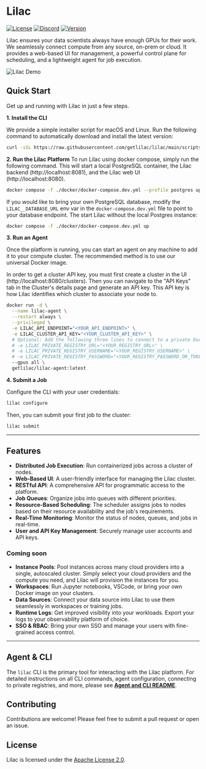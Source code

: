 # Lilac

[![License](https://img.shields.io/badge/License-Apache%202.0-blue.svg)](https://www.apache.org/licenses/LICENSE-2.0)
[![Discord](https://img.shields.io/badge/Discord-7289DA?logo=discord&logoColor=white)](https://discord.com/invite/getlilac)
[![Version](https://img.shields.io/github/v/release/getlilac/lilac)](https://github.com/getlilac/lilac/releases)

Lilac ensures your data scientists always have enough GPUs for their work. We seamlessly connect compute from any source, on-prem or cloud. It provides a web-based UI for management, a powerful control plane for scheduling, and a lightweight agent for job execution.


![Lilac Demo](/docs/images/demo.gif)

## Quick Start

Get up and running with Lilac in just a few steps.

**1. Install the CLI**

We provide a simple installer script for macOS and Linux. Run the following command to automatically download and install the latest version:

```bash
curl -sSL https://raw.githubusercontent.com/getlilac/lilac/main/scripts/install.sh | sh
```

**2. Run the Lilac Platform**
To run Lilac using docker compose, simply run the following command. This will start a local PostgreSQL container, the Lilac backend (http://localhost:8081), and the Lilac web UI (http://localhost:8080).

```bash
docker compose -f ./docker/docker-compose.dev.yml --profile postgres up
```

If you would like to bring your own PostgreSQL database, modify the `LILAC__DATABASE_URL` env var in the `docker-compose.dev.yml` file to point to your database endpoint. The start Lilac without the local Postgres instance:

```bash
docker compose -f ./docker/docker-compose.dev.yml up
```

**3. Run an Agent**

Once the platform is running, you can start an agent on any machine to add it to your compute cluster. The recommended method is to use our universal Docker image.

In order to get a cluster API key, you must first create a cluster in the UI (http://localhost:8080/clusters). Then you can navigate to the "API Keys" tab in the Cluster's details page and generate an API key. This API key is how Lilac identifies which cluster to associate your node to.

```bash
docker run -d \
  --name lilac-agent \
  --restart always \
  --privileged \
  -e LILAC_API_ENDPOINT="<YOUR_API_ENDPOINT>" \
  -e LILAC_CLUSTER_API_KEY="<YOUR_CLUSTER_API_KEY>" \
  # Optional: Add the following three lines to connect to a private Docker registry
  # -e LILAC_PRIVATE_REGISTRY_URL="<YOUR_REGISTRY_URL>" \
  # -e LILAC_PRIVATE_REGISTRY_USERNAME="<YOUR_REGISTRY_USERNAME>" \
  # -e LILAC_PRIVATE_REGISTRY_PASSWORD="<YOUR_REGISTRY_PASSWORD_OR_TOKEN>" \
  --gpus all \
  getlilac/lilac-agent:latest
```

**4. Submit a Job**

Configure the CLI with your user credentials:
```bash
lilac configure
```

Then, you can submit your first job to the cluster:
```bash
lilac submit
```

---

## Features

*   **Distributed Job Execution**: Run containerized jobs across a cluster of nodes.
*   **Web-Based UI**: A user-friendly interface for managing the Lilac cluster.
*   **RESTful API**: A comprehensive API for programmatic access to the platform.
*   **Job Queues**: Organize jobs into queues with different priorities.
*   **Resource-Based Scheduling**: The scheduler assigns jobs to nodes based on their resource availability and the job's requirements.
*   **Real-Time Monitoring**: Monitor the status of nodes, queues, and jobs in real-time.
*   **User and API Key Management**: Securely manage user accounts and API keys.

### Coming soon

*   **Instance Pools**: Pool instances across many cloud providers into a single, autoscaled cluster. Simply select your cloud providers and the compute you need, and Lilac will provision the instances for you.
*   **Workspaces**: Run Jupyter notebooks, VSCode, or bring your own Docker image on your clusters.
*   **Data Sources**: Connect your data source into Lilac to use them seamlessly in workspaces or training jobs.
*   **Runtime Logs**: Get improved visibility into your workloads. Export your logs to your observability platform of choice.
*   **SSO & RBAC**: Bring your own SSO and manage your users with fine-grained access control.

---

## Agent & CLI

The `lilac` CLI is the primary tool for interacting with the Lilac platform. For detailed instructions on all CLI commands, agent configuration, connecting to private registries, and more, please see **[Agent and CLI README](./agent/README.md)**.

## Contributing

Contributions are welcome! Please feel free to submit a pull request or open an issue.

## License

Lilac is licensed under the [Apache License 2.0](https://www.apache.org/licenses/LICENSE-2.0).
